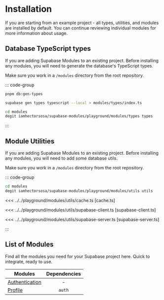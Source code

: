 # Installation

If you are starting from an example project - all types, utilities, and modules are installed by default. You can continue reviewing individual modules for more information about usage.

## Database TypeScript types

If you are adding Supabase Modules to an existing project. Before installing any modules, you will need to generate the database's TypeScript types.

Make sure you work in a `/modules` directory from the root repository.

::: code-group

```bash [Using pnpm scripts]
pnpm db:gen-types
```

```bash [Using Supabase CLI]
supabase gen types typescript --local > modules/types/index.ts
```

```bash [Using degit]
cd modules
degit iamhectorsosa/supabase-modules/playground/modules/types types
```

:::

## Module Utilities

If you are adding Supabase Modules to an existing project. Before installing any modules, you will need to add some database utils.

Make sure you work in a `/modules` directory from the root repository.

::: code-group

```bash [Using degit]
cd modules
degit iamhectorsosa/supabase-modules/playground/modules/utils utils
```

<<< ../../playground/modules/utils/cache.ts [cache.ts]

<<< ../../playground/modules/utils/supabase-client.ts [supabase-client.ts]

<<< ../../playground/modules/utils/supabase-server.ts [supabase-server.ts]

:::

## List of Modules

Find all the modules you need for your Supabase project here. Quick to integrate, ready to use.

| Modules                         | Dependencies |
| ------------------------------- | :----------: |
| [Authentication](/modules/auth) |      -       |
| [Profile](/modules/profile)     |    `auth`    |
